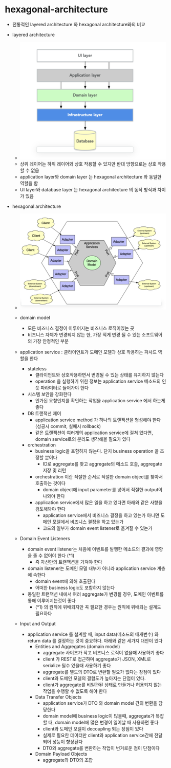 # hexagonal-architecture


- 전통적인 layered architecture 와 hexagonal architecture와의 비교
- layered architecture 
    - ![layered_architecture](./image/layered_architecture.png)
    - 상위 레이어는 하위 레이어와 상호 작용할 수 있지만 반대 방향으로는 상호 작용할 수 없음
    - application layer와 domain layer 는 hexagonal architecture 와 동일한 역할을 함
    - UI layer와 database layer 는 hexagonal architecture 의 동작 방식과 차이가 있음 

- hexagonal architecture
    - ![hexagonal_architecture](./image/hexagonal_architecture.png)    
    - domain model
        -  모든 비즈니스 결정이 이루어지는 비즈니스 로직이있는 곳
        -  비즈니스 자체가 변경되지 않는 한, 가장 적게 변경 될 수 있는 소프트웨어의 가장 안정적인 부분
        
    - application service : 클라이언트가 도메인 모델과 상호 작용하는 파사드 역할을 한다
        - stateless
            - 클라이언트와 상호작용하면서 변경될 수 있는 상태를 유지하지 않는다
            - operation 을 실행하기 위한 정보는 application service 메소드의 인풋 파라미터로 들어가야 한다 
        - 시스템 보안을 강화한다
            - 인가된 요청인지를 확인하는 작업을 application service 에서 하는게 좋다
        - DB 트랜잭션 제어
            - application service method 가 하나의 트랜잭션을 형성해야 한다(성공시 commit, 실패시 rollback)
            - 같은 트랜잭션이 여러개의 application service에 걸쳐 있다면, domain service로의 분리도 생각해볼 필요가 있다
        - orchestration
            - business logic을 포함하지 않는다. 단지 business operation 을 조정할 뿐이다
                - ID로 aggregate를 찾고 aggregate의 메소드 호출, aggregate 저장 및 리턴
            - orchestration 이란 적절한 순서로 적절한 domain object를 찾아서 호출하는 것이다
                - domain object에 input parameter를 넣어서 적절한 output이 나와야 한다
            - application service에서 많은 일을 하고 있다면 아래와 같은 사항을 검토해봐야 한다
                - application service에서 비즈니스 결정을 하고 있는가 아니면 도메인 모델에서 비즈니스 결정을 하고 있는가
                - 코드의 일부가 domain event listener로 옮겨질 수 있는가
    
    - Domain Event Listeners
        - domain event listener는 처음에 이벤트를 발행한 메소드의 결과에 영향을 줄 수 없어야 한다 (*1)
            - 즉 자신만의 트랜잭션을 가져야 한다
        - domain listener는 도메인 모델 내부가 아니라 application service 계층에 속한다
            - domain event에 의해 호출된다
            - 어떠한 business logic도 포함하지 않는다
        - 동일한 트랜잭션 내에서 여러 aggregate가 변경될 경우, 도메인 이벤트를 통해 이루어지는것이 좋다
            - (*1) 의 원칙에 위배되지만 꼭 필요한 경우는 원칙에 위배되는 설계도 필요하다
    
    - Input and Output
        - application service 를 설계할 때, input data(메소드의 매개변수) 와 return data 를 
          결정하는 것이 중요하다. 아래와 같은 세가지 대안이 있다
            - Entities and Aggregates (domain model)
                - aggregate 사이즈가 작고 비즈니스 로직이 없을때 사용하기 좋다
                - client 가 REST로 접근하며 aggregate가 JSON, XML로 serialize 될수 있을때 사용하기 좋다
                - aggregate를 별도의 DTO로 변환할 필요가 없다는 장점이 있다
                - client와 도메인 모델의 결합도가 높아지는 단점이 있다.
                - client가 aggregate를 비일관된 상태로 만들거나 허용되지 않는 작업을 수행할 수 없도록 해야 한다
            - Data Transfer Objects
                - application service가 DTO 와 domain model 간의 변환을 담당한다
                - domain model에 business logic이 많을때, aggregate가 복잡할 때, domain model에 많은 변경이 일어날 때 사용하면 좋다
                - client와 도메인 모델이 decoupling 되는 장점이 있다
                - 실제로 필요한 데이터만 client와 application service간에 전달되어 성능이 향상된다
                - DTO와 aggregate를 변환하는 작업이 번거로운 점이 단점이다  
            - Domain Payload Objects
                - aggregate와 DTO의 조합
        
         
    
    
    
    

